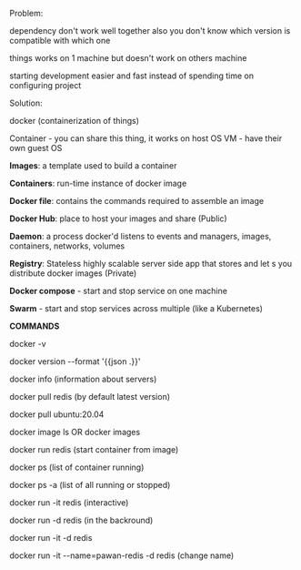 
Problem: 

dependency don't work well together 
also you don't know which version is compatible with which one 

things works on 1 machine but doesn't work on others machine

starting development easier and fast instead of spending time on configuring project


Solution:

docker  (containerization of things)


Container - you can share this thing, it works on host OS
VM - have their own guest OS



**Images**:  a template used to build a container 

**Containers**: run-time instance of docker image

**Docker file**: contains the commands required to assemble an image

**Docker Hub**: place to host your images and share  (Public)

**Daemon**: a process docker'd listens to events and managers, images, containers, networks, volumes

**Registry**: Stateless highly scalable server side app that stores and let s you distribute docker images  (Private)



**Docker compose** - start and stop service on one machine 

**Swarm** - start and stop services across multiple (like a Kubernetes)



**COMMANDS**


docker -v

docker version --format '{{json .}}'

docker info (information about servers)

docker pull redis  (by default latest version)

docker pull ubuntu:20.04

docker image ls   OR    docker images

docker run redis  (start container from image)

docker ps (list of container running)

docker ps -a  (list of all running or stopped)

docker run -it redis  (interactive)

docker run -d redis  (in the backround)

docker run -it -d redis

docker run -it --name=pawan-redis -d redis  (change name)






